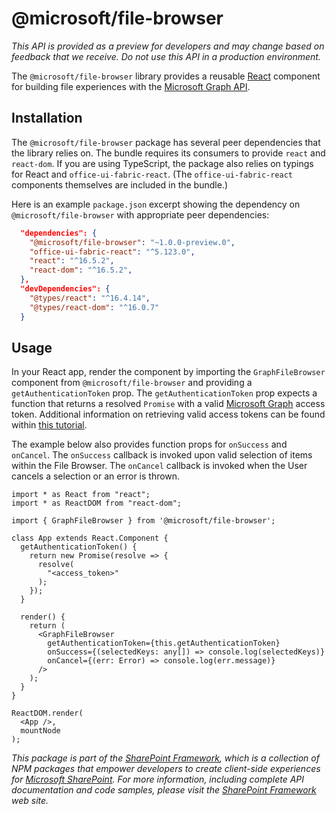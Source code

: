 # @microsoft/file-browser

*This API is provided as a preview for developers and may change based on feedback that we receive. Do not use this API in a production environment.*

The `@microsoft/file-browser` library provides a reusable [React](https://reactjs.org/) component for building file experiences with the [Microsoft Graph API](https://developer.microsoft.com/en-us/graph).

## Installation

The `@microsoft/file-browser` package has several peer dependencies that the library relies on.  The bundle requires its consumers to provide `react` and `react-dom`.  If you are using TypeScript, the package also relies on typings for React and `office-ui-fabric-react`.  (The `office-ui-fabric-react` components themselves are included in the bundle.)

Here is an example `package.json` excerpt showing the dependency on `@microsoft/file-browser` with appropriate peer dependencies:

```json
  "dependencies": {
    "@microsoft/file-browser": "~1.0.0-preview.0",
    "office-ui-fabric-react": "^5.123.0",
    "react": "^16.5.2",
    "react-dom": "^16.5.2",
  },
  "devDependencies": {
    "@types/react": "^16.4.14",
    "@types/react-dom": "^16.0.7"
  }
```

## Usage

In your React app, render the component by importing the `GraphFileBrowser` component from `@microsoft/file-browser` and providing a `getAuthenticationToken` prop. The `getAuthenticationToken` prop expects a function that returns a resolved `Promise` with a valid [Microsoft Graph](https://developer.microsoft.com/en-us/graph) access token. Additional information on retrieving valid access tokens can be found within [this tutorial](https://developer.microsoft.com/en-us/graph/docs/concepts/auth_overview).

The example below also provides function props for `onSuccess` and `onCancel`. The `onSuccess` callback is invoked upon valid selection of items within the File Browser. The `onCancel` callback is invoked when the User cancels a selection or an error is thrown.

```tsx
import * as React from "react";
import * as ReactDOM from "react-dom";

import { GraphFileBrowser } from '@microsoft/file-browser';

class App extends React.Component {
  getAuthenticationToken() {
    return new Promise(resolve => {
      resolve(
        "<access_token>"
      );
    });
  }

  render() {
    return (
      <GraphFileBrowser
        getAuthenticationToken={this.getAuthenticationToken}
        onSuccess={(selectedKeys: any[]) => console.log(selectedKeys)}
        onCancel={(err: Error) => console.log(err.message)}
      />
    );
  }
}

ReactDOM.render(
  <App />,
  mountNode
);
```

*This package is part of the [SharePoint Framework](http://aka.ms/spfx),
which is a collection of NPM packages that empower developers to create client-side experiences
for [Microsoft SharePoint](https://products.office.com/en-us/sharepoint/collaboration).
For more information, including complete API documentation and code samples, please visit
the [SharePoint Framework](http://aka.ms/spfx) web site.*
